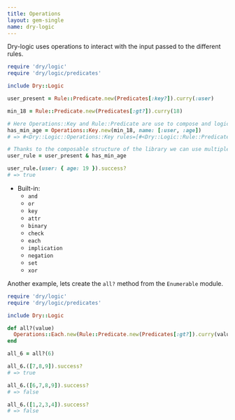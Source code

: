 ```yaml
---
title: Operations
layout: gem-single
name: dry-logic
---
```


Dry-logic uses operations to interact with the input passed to the different rules.

``` ruby
require 'dry/logic'
require 'dry/logic/predicates'

include Dry::Logic

user_present = Rule::Predicate.new(Predicates[:key?]).curry(:user)

min_18 = Rule::Predicate.new(Predicates[:gt?]).curry(18)

# Here Operations::Key and Rule::Predicate are use to compose and logic based on the value of a given key e.g [:user, :age]
has_min_age = Operations::Key.new(min_18, name: [:user, :age])
# => #<Dry::Logic::Operations::Key rules=[#<Dry::Logic::Rule::Predicate predicate=#<Method: Module(Dry::Logic::Predicates::Methods)#gt?> options={:args=>[18]}>] options={:name=>[:user, :age], :evaluator=>#<Dry::Logic::Evaluator::Key path=[:user, :age]>, :path=>[:user, :age]}>

# Thanks to the composable structure of the library we can use multiple Rules and Operations to create custom logic
user_rule = user_present & has_min_age

user_rule.(user: { age: 19 }).success?
# => true
```

* Built-in:
  - `and`
  - `or`
  - `key`
  - `attr`
  - `binary`
  - `check`
  - `each`
  - `implication`
  - `negation`
  - `set`
  - `xor`

Another example, lets create the `all?` method from the `Enumerable` module.

``` ruby
require 'dry/logic'
require 'dry/logic/predicates'

include Dry::Logic

def all?(value)
  Operations::Each.new(Rule::Predicate.new(Predicates[:gt?]).curry(value))
end

all_6 = all?(6)

all_6.([7,8,9]).success?
# => true

all_6.([6,7,8,9]).success?
# => false

all_6.([1,2,3,4]).success?
# => false
```
